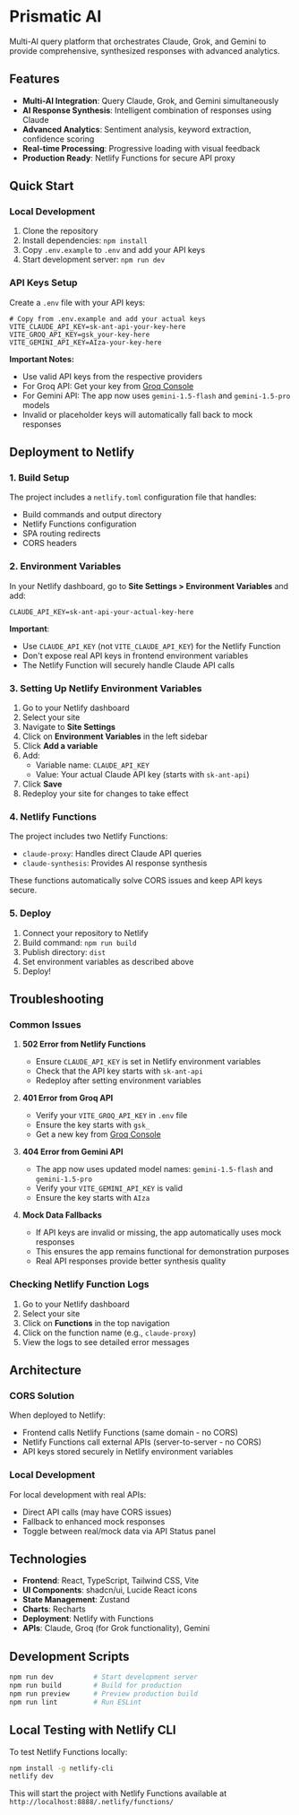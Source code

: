 # Prismatic AI

Multi-AI query platform that orchestrates Claude, Grok, and Gemini to provide comprehensive, synthesized responses with advanced analytics.

## Features

- **Multi-AI Integration**: Query Claude, Grok, and Gemini simultaneously
- **AI Response Synthesis**: Intelligent combination of responses using Claude
- **Advanced Analytics**: Sentiment analysis, keyword extraction, confidence scoring
- **Real-time Processing**: Progressive loading with visual feedback
- **Production Ready**: Netlify Functions for secure API proxy

## Quick Start

### Local Development

1. Clone the repository
2. Install dependencies: `npm install`
3. Copy `.env.example` to `.env` and add your API keys
4. Start development server: `npm run dev`

### API Keys Setup

Create a `.env` file with your API keys:

```env
# Copy from .env.example and add your actual keys
VITE_CLAUDE_API_KEY=sk-ant-api-your-key-here
VITE_GROQ_API_KEY=gsk_your-key-here
VITE_GEMINI_API_KEY=AIza-your-key-here
```

**Important Notes:**
- Use valid API keys from the respective providers
- For Groq API: Get your key from [Groq Console](https://console.groq.com/)
- For Gemini API: The app now uses `gemini-1.5-flash` and `gemini-1.5-pro` models
- Invalid or placeholder keys will automatically fall back to mock responses

## Deployment to Netlify

### 1. Build Setup

The project includes a `netlify.toml` configuration file that handles:
- Build commands and output directory
- Netlify Functions configuration
- SPA routing redirects
- CORS headers

### 2. Environment Variables

In your Netlify dashboard, go to **Site Settings > Environment Variables** and add:

```
CLAUDE_API_KEY=sk-ant-api-your-actual-key-here
```

**Important**: 
- Use `CLAUDE_API_KEY` (not `VITE_CLAUDE_API_KEY`) for the Netlify Function
- Don't expose real API keys in frontend environment variables
- The Netlify Function will securely handle Claude API calls

### 3. Setting Up Netlify Environment Variables

1. Go to your Netlify dashboard
2. Select your site
3. Navigate to **Site Settings**
4. Click on **Environment Variables** in the left sidebar
5. Click **Add a variable**
6. Add:
   - Variable name: `CLAUDE_API_KEY`
   - Value: Your actual Claude API key (starts with `sk-ant-api`)
7. Click **Save**
8. Redeploy your site for changes to take effect

### 4. Netlify Functions

The project includes two Netlify Functions:
- `claude-proxy`: Handles direct Claude API queries
- `claude-synthesis`: Provides AI response synthesis

These functions automatically solve CORS issues and keep API keys secure.

### 5. Deploy

1. Connect your repository to Netlify
2. Build command: `npm run build`
3. Publish directory: `dist`
4. Set environment variables as described above
5. Deploy!

## Troubleshooting

### Common Issues

1. **502 Error from Netlify Functions**
   - Ensure `CLAUDE_API_KEY` is set in Netlify environment variables
   - Check that the API key starts with `sk-ant-api`
   - Redeploy after setting environment variables

2. **401 Error from Groq API**
   - Verify your `VITE_GROQ_API_KEY` in `.env` file
   - Ensure the key starts with `gsk_`
   - Get a new key from [Groq Console](https://console.groq.com/)

3. **404 Error from Gemini API**
   - The app now uses updated model names: `gemini-1.5-flash` and `gemini-1.5-pro`
   - Verify your `VITE_GEMINI_API_KEY` is valid
   - Ensure the key starts with `AIza`

4. **Mock Data Fallbacks**
   - If API keys are invalid or missing, the app automatically uses mock responses
   - This ensures the app remains functional for demonstration purposes
   - Real API responses provide better synthesis quality

### Checking Netlify Function Logs

1. Go to your Netlify dashboard
2. Select your site
3. Click on **Functions** in the top navigation
4. Click on the function name (e.g., `claude-proxy`)
5. View the logs to see detailed error messages

## Architecture

### CORS Solution

When deployed to Netlify:
- Frontend calls Netlify Functions (same domain - no CORS)
- Netlify Functions call external APIs (server-to-server - no CORS)
- API keys stored securely in Netlify environment variables

### Local Development

For local development with real APIs:
- Direct API calls (may have CORS issues)
- Fallback to enhanced mock responses
- Toggle between real/mock data via API Status panel

## Technologies

- **Frontend**: React, TypeScript, Tailwind CSS, Vite
- **UI Components**: shadcn/ui, Lucide React icons
- **State Management**: Zustand
- **Charts**: Recharts
- **Deployment**: Netlify with Functions
- **APIs**: Claude, Groq (for Grok functionality), Gemini

## Development Scripts

```bash
npm run dev          # Start development server
npm run build        # Build for production
npm run preview      # Preview production build
npm run lint         # Run ESLint
```

## Local Testing with Netlify CLI

To test Netlify Functions locally:

```bash
npm install -g netlify-cli
netlify dev
```

This will start the project with Netlify Functions available at `http://localhost:8888/.netlify/functions/`